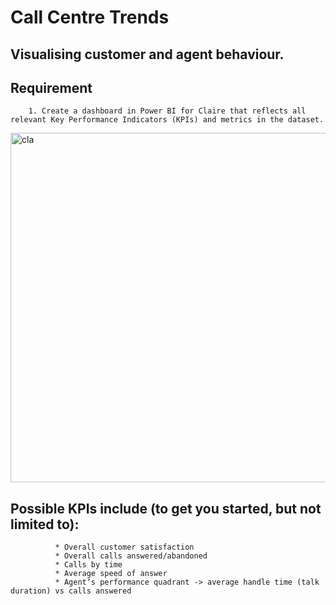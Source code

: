    # Call Centre Trends
   
   ## Visualising customer and agent behaviour.
 

  ## Requirement
        1. Create a dashboard in Power BI for Claire that reflects all relevant Key Performance Indicators (KPIs) and metrics in the dataset.
 
   
  <img width="559" alt="cla" src="https://user-images.githubusercontent.com/58165250/187296491-7f4d7b21-b64a-40c9-8ba5-42dfdaf26fb7.PNG">
        
        
   ## Possible KPIs include (to get you started, but not limited to):

              * Overall customer satisfaction
              * Overall calls answered/abandoned
              * Calls by time
              * Average speed of answer
              * Agent’s performance quadrant -> average handle time (talk duration) vs calls answered
